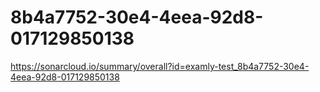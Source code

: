 # 8b4a7752-30e4-4eea-92d8-017129850138
https://sonarcloud.io/summary/overall?id=examly-test_8b4a7752-30e4-4eea-92d8-017129850138
